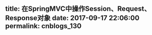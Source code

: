 title: 在SpringMVC中操作Session、Request、Response对象
date: 2017-09-17 22:06:00
permalink: cnblogs_130
---
